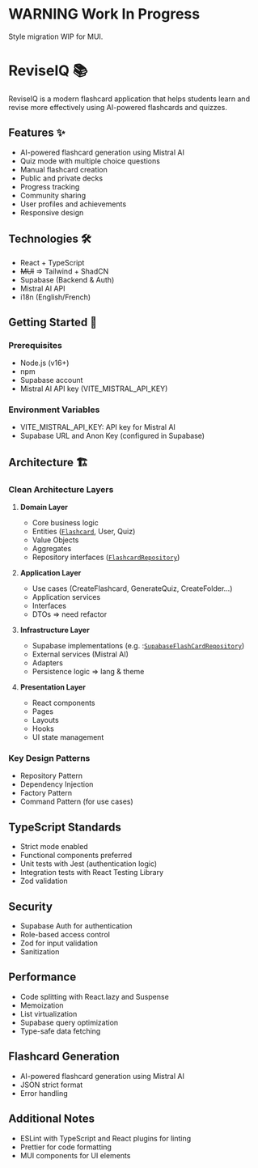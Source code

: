 # WARNING Work In Progress

Style migration WIP for MUI.

# ReviseIQ 📚

ReviseIQ is a modern flashcard application that helps students learn and revise more effectively using AI-powered flashcards and quizzes.

## Features ✨

- AI-powered flashcard generation using Mistral AI
- Quiz mode with multiple choice questions
- Manual flashcard creation
- Public and private decks
- Progress tracking
- Community sharing
- User profiles and achievements
- Responsive design

## Technologies 🛠

- React + TypeScript
- <del>MUI</del> => Tailwind + ShadCN
- Supabase (Backend & Auth)
- Mistral AI API
- i18n (English/French)

## Getting Started 🚀

### Prerequisites

- Node.js (v16+)
- npm
- Supabase account
- Mistral AI API key (VITE_MISTRAL_API_KEY)

### Environment Variables

- VITE_MISTRAL_API_KEY: API key for Mistral AI
- Supabase URL and Anon Key (configured in Supabase)

## Architecture 🏗

### Clean Architecture Layers

1. **Domain Layer**

   - Core business logic
   - Entities ([`Flashcard`](src/domain/entities/Flashcard.ts), User, Quiz)
   - Value Objects
   - Aggregates
   - Repository interfaces ([`FlashcardRepository`](src/domain/repositories/FlashcardRepository.ts))

2. **Application Layer**

   - Use cases (CreateFlashcard, GenerateQuiz, CreateFolder...)
   - Application services
   - Interfaces
   - DTOs => need refactor

3. **Infrastructure Layer**

   - Supabase implementations (e.g. :[`SupabaseFlashCardRepository`](src/infrastructure/backend/SupabaseFlashcardRepository.ts))
   - External services (Mistral AI)
   - Adapters
   - Persistence logic => lang & theme

4. **Presentation Layer**

   - React components
   - Pages
   - Layouts
   - Hooks
   - UI state management

### Key Design Patterns

- Repository Pattern
- Dependency Injection
- Factory Pattern
- Command Pattern (for use cases)

## TypeScript Standards

- Strict mode enabled
- Functional components preferred
- Unit tests with Jest (authentication logic)
- Integration tests with React Testing Library
- Zod validation

## Security

- Supabase Auth for authentication
- Role-based access control
- Zod for input validation
- Sanitization

## Performance

- Code splitting with React.lazy and Suspense
- Memoization
- List virtualization
- Supabase query optimization
- Type-safe data fetching

## Flashcard Generation

- AI-powered flashcard generation using Mistral AI
- JSON strict format
- Error handling

## Additional Notes

- ESLint with TypeScript and React plugins for linting
- Prettier for code formatting
- MUI components for UI elements
